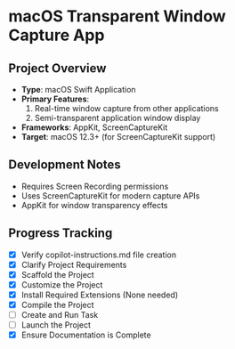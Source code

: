 # macOS Transparent Window Capture App

## Project Overview
- **Type**: macOS Swift Application
- **Primary Features**:
  1. Real-time window capture from other applications
  2. Semi-transparent application window display
- **Frameworks**: AppKit, ScreenCaptureKit
- **Target**: macOS 12.3+ (for ScreenCaptureKit support)

## Development Notes
- Requires Screen Recording permissions
- Uses ScreenCaptureKit for modern capture APIs
- AppKit for window transparency effects

## Progress Tracking
- [x] Verify copilot-instructions.md file creation
- [x] Clarify Project Requirements
- [x] Scaffold the Project  
- [x] Customize the Project
- [x] Install Required Extensions (None needed)
- [x] Compile the Project
- [ ] Create and Run Task
- [ ] Launch the Project
- [x] Ensure Documentation is Complete
